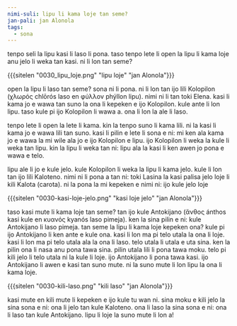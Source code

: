 ```yaml
---
nimi-suli: lipu li kama loje tan seme?
jan-pali: jan Alonola
tags:
  - sona
---
```

tenpo seli la lipu kasi li laso li pona. taso tenpo lete li open la lipu li kama loje anu jelo li weka tan kasi. ni li lon tan seme?

{{{sitelen "0030_lipu_loje.png" "lipu loje" "jan Alonola"}}}

open la lipu li laso tan seme? sona ni li pona. ni li lon tan ijo lili Kolopilon (χλωρός chlōrós laso en φύλλον phýllon lipu). nimi ni li tan toki Elena. kasi li kama jo e wawa tan suno la ona li kepeken e ijo Kolopilon. kule ante li lon lipu. taso kule pi ijo Kolopilon li wawa a. ona li lon la ale li laso.

tenpo lete li open la lete li kama. kin la tenpo suno li kama lili. ni la kasi li kama jo e wawa lili tan suno. kasi li pilin e lete li sona e ni: mi ken ala kama jo e wawa la mi wile ala jo e ijo Kolopilon e lipu. ijo Kolopilon li weka la kule li weka tan lipu. kin la lipu li weka tan ni: lipu ala la kasi li ken awen jo pona e wawa e telo. 

lipu ale li jo e kule jelo. kule Kolopilon li weka la lipu li kama jelo. kule li lon tan ijo lili Kaloteno. nimi ni li pona a tan ni: toki Lasina la kasi palisa jelo loje li kili Kalota (carota). ni la pona la mi kepeken e nimi ni: ijo kule jelo loje

{{{sitelen "0030-kasi-loje-jelo.png" "kasi loje jelo" "jan Alonola"}}}

taso kasi mute li kama loje tan seme? tan ijo kule Antokijano (ἄνθος ánthos kasi kule en κυανός kyanós laso pimeja). ken la sina pilin e ni: kule Antokijano li laso pimeja. tan seme la lipu li kama loje kepeken ona? kule pi ijo Antokijano li ken ante e kule ona. kasi li lon ma pi telo utala la ona li loje. kasi li lon ma pi telo utala ala la ona li laso. telo utala li utala e uta sina. ken la pilin ona li nasa anu pona tawa sina. pilin utala lili li pona tawa moku. telo pi kili jelo li telo utala ni la kule li loje. ijo Antokijano li pona tawa kasi. ijo Antokijano li awen e kasi tan suno mute. ni la suno mute li lon lipu la ona li kama loje. 

{{{sitelen "0030-kili-laso.png" "kili laso" "jan Alonola"}}}

kasi mute en kili mute li kepeken e ijo kule tu wan ni. sina moku e kili jelo la sina sona e ni: ona li jelo tan kule Kaloteno. ona li laso la sina sona e ni: ona li laso tan kule Antokijano. lipu li loje la suno mute li lon a!
